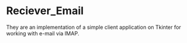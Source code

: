 # Reciever_Email
They are an implementation of a simple client application on Tkinter for working with e-mail via IMAP.
